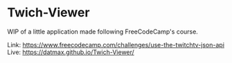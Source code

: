 # Twich-Viewer
WIP of a little application made following FreeCodeCamp's course.

Link: https://www.freecodecamp.com/challenges/use-the-twitchtv-json-api
Live: https://datmax.github.io/Twich-Viewer/
